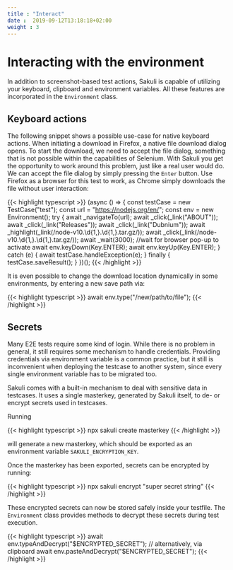 ```yaml
---
title : "Interact"
date :  2019-09-12T13:18:18+02:00
weight : 3
---
```


# Interacting with the environment

In addition to screenshot-based test actions, Sakuli is capable of utilizing your keyboard, clipboard and environment variables.
All these features are incorporated in the `Environment` class.

## Keyboard actions

The following snippet shows a possible use-case for native keyboard actions.
When initiating a download in Firefox, a native file download dialog opens.
To start the download, we need to accept the file dialog, something that is not possible within the capabilities of Selenium.
With Sakuli you get the opportunity to work around this problem, just like a real user would do.
We can accept the file dialog by simply pressing the `Enter` button.
Use Firefox as a browser for this test to work, as Chrome simply downloads the file without user interaction:

{{< highlight typescript >}}
(async () => {
    const testCase = new TestCase("test");
    const url = "https://nodejs.org/en/";
    const env = new Environment();
    try {
        await _navigateTo(url);
        await _click(_link("ABOUT"));
        await _click(_link("Releases"));
        await _click(_link("Dubnium"));
        await _highlight(_link(/node-v10.\d{1,}.\d{1,}.tar.gz/));
        await _click(_link(/node-v10.\d{1,}.\d{1,}.tar.gz/));
        await _wait(3000); //wait for browser pop-up to activate
        await env.keyDown(Key.ENTER);
        await env.keyUp(Key.ENTER);
    } catch (e) {
        await testCase.handleException(e);
    } finally {
        testCase.saveResult();
    }
})();
{{< /highlight >}}

It is even possible to change the download location dynamically in some environments, by entering a new save path via: 

{{< highlight typescript >}}
await env.type("/new/path/to/file");
{{< /highlight >}}

## Secrets

Many E2E tests require some kind of login.
While there is no problem in general, it still requires some mechanism to handle credentials.
Providing credentials via environment variable is a common practice, but it still is inconvenient when deploying the testcase to another system, since every single environment variable has to be migrated too.

Sakuli comes with a built-in mechanism to deal with sensitive data in testcases.
It uses a single masterkey, generated by Sakuli itself, to de- or encrypt secrets used in testcases.

Running

{{< highlight typescript >}}
npx sakuli create masterkey
{{< /highlight >}}

will generate a new masterkey, which should be exported as an environment variable `SAKULI_ENCRYPTION_KEY`.

Once the masterkey has been exported, secrets can be encrypted by running:

{{< highlight typescript >}}
npx sakuli encrypt "super secret string"
{{< /highlight >}}

These encrypted secrets can now be stored safely inside your testfile. The `Environment` class provides methods to decrypt these secrets during test execution.

{{< highlight typescript >}}
await env.typeAndDecrypt("$ENCRYPTED_SECRET");
// alternatively, via clipboard
await env.pasteAndDecrypt("$ENCRYPTED_SECRET");
{{< /highlight >}}
